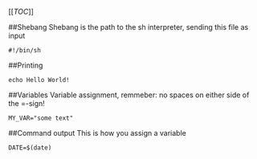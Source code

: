 [[_TOC_]]

##Shebang
Shebang is the path to the sh interpreter, sending this file as input
```console
#!/bin/sh
```

##Printing
```console
echo Hello World!
```

##Variables
Variable assignment, remmeber: no spaces on either side of the =-sign!
```console
MY_VAR="some text"
```

##Command output
This is how you assign a variable
```console
DATE=$(date)
```
